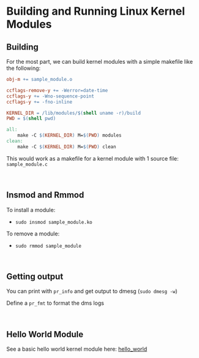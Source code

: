 # Building and Running Linux Kernel Modules

## Building

For the most part, we can build kernel modules with a simple makefile like the following:  

```Makefile
obj-m += sample_module.o

ccflags-remove-y += -Werror=date-time
ccflags-y += -Wno-sequence-point
ccflags-y += -fno-inline

KERNEL_DIR = /lib/modules/$(shell uname -r)/build
PWD = $(shell pwd)

all:
	make -C $(KERNEL_DIR) M=$(PWD) modules
clean:
	make -C $(KERNEL_DIR) M=$(PWD) clean
```

This would work as a makefile for a kernel module with 1 source file: `sample_module.c`  


<br />

## Insmod and Rmmod

To install a module:  
- `sudo insmod sample_module.ko`  

To remove a module:  
- `sudo rmmod sample_module`  

<br />

## Getting output  

You can print with `pr_info` and get output to dmesg (`sudo dmesg -w`)  

Define a `pr_fmt` to format the dms logs

<br />

## Hello World Module

See a basic hello world kernel module here: [hello_world](./hello_world_driver/hello_world.c)








